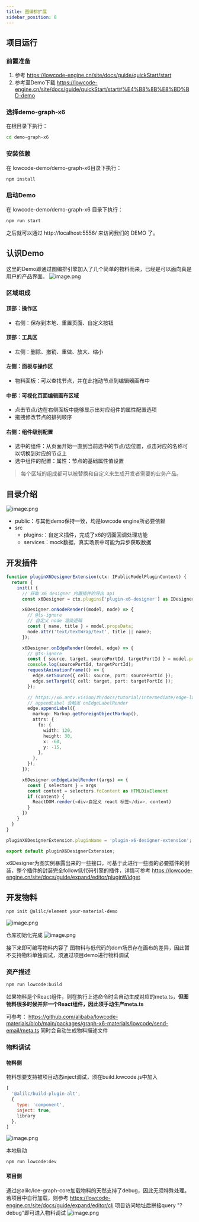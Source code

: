 ```yaml
---
title: 图编排扩展
sidebar_position: 8
---
```

## 项目运行
### 前置准备
1. 参考 https://lowcode-engine.cn/site/docs/guide/quickStart/start
2. 参考至Demo下载 https://lowcode-engine.cn/site/docs/guide/quickStart/start#%E4%B8%8B%E8%BD%BD-demo
### 选择demo-graph-x6
在根目录下执行：
```bash
cd demo-graph-x6
```
### 安装依赖
在 lowcode-demo/demo-graph-x6目录下执行：
```bash
npm install
```
### 启动Demo
在 lowcode-demo/demo-graph-x6 目录下执行：
```bash
npm run start
```
之后就可以通过 http://localhost:5556/ 来访问我们的 DEMO 了。

## 认识Demo
这里的Demo即通过图编排引擎加入了几个简单的物料而来，已经是可以面向真是用户的产品界面。
![image.png](https://img.alicdn.com/imgextra/i1/O1CN016TbCI31hM2sJy8qkR_!!6000000004262-2-tps-5120-2726.png)
### 区域组成
#### 顶部：操作区​
- 右侧：保存到本地、重置页面、自定义按钮
#### 顶部：工具区
- 左侧：删除、撤销、重做、放大、缩小
#### 左侧：面板与操作区​
- 物料面板：可以查找节点，并在此拖动节点到编辑器画布中
#### 中部：可视化页面编辑画布区域​
- 点击节点/边在右侧面板中能够显示出对应组件的属性配置选项
- 拖拽修改节点的排列顺序
#### 右侧：组件级别配置​
- 选中的组件：从页面开始一直到当前选中的节点/边位置，点击对应的名称可以切换到对应的节点上
- 选中组件的配置：属性：节点的基础属性值设置

> 每个区域的组成都可以被替换和自定义来生成开发者需要的业务产品。

## 目录介绍
![image.png](https://img.alicdn.com/imgextra/i3/O1CN01Luc8gr1tLq5QTbpb9_!!6000000005886-0-tps-832-1522.jpg)

- public：与其他demo保持一致，均是lowcode engine所必要依赖
- src
  - plugins:：自定义插件，完成了x6的切面回调处理功能
  - services：mock数据，真实场景中可能为异步获取数据

## 开发插件
```typescript
function pluginX6DesignerExtension(ctx: IPublicModelPluginContext) {
  return {
    init() {
      // 获取 x6 designer 内置插件的导出 api
      const x6Designer = ctx.plugins['plugin-x6-designer'] as IDesigner;

      x6Designer.onNodeRender((model, node) => {
        // @ts-ignore
        // 自定义 node 渲染逻辑
        const { name, title } = model.propsData;
        node.attr('text/textWrap/text', title || name);
      });

      x6Designer.onEdgeRender((model, edge) => {
        // @ts-ignore
        const { source, target, sourcePortId, targetPortId } = model.propsData;
        console.log(sourcePortId, targetPortId);
        requestAnimationFrame(() => {
          edge.setSource({ cell: source, port: sourcePortId });
          edge.setTarget({ cell: target, port: targetPortId });
        });

        // https://x6.antv.vision/zh/docs/tutorial/intermediate/edge-labels x6 标签模块
        // appendLabel 会触发 onEdgeLabelRender
        edge.appendLabel({
          markup: Markup.getForeignObjectMarkup(),
          attrs: {
            fo: {
              width: 120,
              height: 30,
              x: -60,
              y: -15,
            },
          },
        });
      });

      x6Designer.onEdgeLabelRender((args) => {
        const { selectors } = args
        const content = selectors.foContent as HTMLDivElement
        if (content) {
          ReactDOM.render(<div>自定义 react 标签</div>, content)
        }
      })
    }
  }
}

pluginX6DesignerExtension.pluginName = 'plugin-x6-designer-extension';

export default pluginX6DesignerExtension;
```
x6Designer为图实例暴露出来的一些接口，可基于此进行一些图的必要插件的封装，整个插件的封装完全follow低代码引擎的插件，详情可参考 https://lowcode-engine.cn/site/docs/guide/expand/editor/pluginWidget

## 开发物料
```bash
npm init @alilc/element your-material-demo
```
![image.png](https://img.alicdn.com/imgextra/i3/O1CN01DCCqO82ADuhS8ztCt_!!6000000008170-2-tps-546-208.png)

仓库初始化完成
![image.png](https://img.alicdn.com/imgextra/i2/O1CN01qK2rUe1JNpdqbdhoW_!!6000000001017-0-tps-5120-2830.jpg)

接下来即可编写物料内容了
图物料与低代码的dom场景存在画布的差异，因此暂不支持物料单独调试，须通过项目demo进行物料调试

### 资产描述
```bash
npm run lowcode:build
```
如果物料是个React组件，则在执行上述命令时会自动生成对应的meta.ts，<b>但图物料很多时候并非一个React组件，因此须手动生产meta.ts</b>

可参考：  https://github.com/alibaba/lowcode-materials/blob/main/packages/graph-x6-materials/lowcode/send-email/meta.ts
同时会自动生成物料描述文件

### 物料调试
#### 物料侧
物料想要支持被项目动态inject调试，须在build.lowcode.js中加入
```javascript
[
  '@alilc/build-plugin-alt',
  {
    type: 'component',
    inject: true,
    library
  },
]
```
![image.png](https://img.alicdn.com/imgextra/i4/O1CN01HyXfL12992sDkOmOg_!!6000000008024-0-tps-5120-2824.jpg)

本地启动
```bash
npm run lowcode:dev
```
#### 项目侧
通过@alilc/lce-graph-core加载物料的天然支持了debug，因此无须特殊处理。
若项目中自行加载，则参考 https://lowcode-engine.cn/site/docs/guide/expand/editor/cli
项目访问地址后拼接query "?debug"即可进入物料调试
![image.png](https://img.alicdn.com/imgextra/i2/O1CN01ke58hT1aRoYJzkutk_!!6000000003327-2-tps-5120-2790.png)


